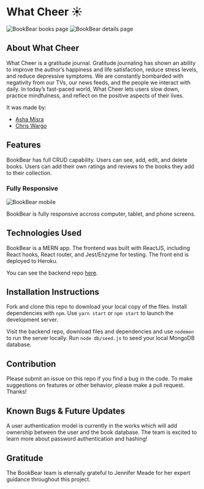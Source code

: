 # What Cheer :sunny:

![BookBear books page](https://i.imgur.com/9q5FEbh.png)
![BookBear details page](https://i.imgur.com/y95iACP.png)

## About What Cheer

What Cheer is a gratitude journal. Gratitude journaling has shown an ability to improve the author’s happiness and life satisfaction, reduce stress levels, and reduce depressive symptoms. We are constantly bombarded with negativity from our TVs, our news feeds, and the people we interact with daily. In today’s fast-paced world, What Cheer lets users slow down, practice mindfulness, and reflect on the positive aspects of their lives. 

It was made by:

- [Asha Misra](https://github.com/aafmisra)
- [Chris Wargo](https://github.com/chrisrw/)

## Features

BookBear has full CRUD capability. Users can see, add, edit, and delete books. Users can add their own ratings and reviews to the books they add to their collection. 

### Fully Responsive

![BookBear mobile](https://i.imgur.com/nNny3s9.png)

BookBear is fully responsive accross computer, tablet, and phone screens.

## Technologies Used

BookBear is a MERN app. The frontend was built with ReactJS, including React hooks, React router, and Jest/Enzyme for testing. The front end is deployed to Heroku.

You can see the backend repo [here](https://github.com/jpettett/book-bear-api).

## Installation Instructions

Fork and clone this repo to download your local copy of the files. Install dependencies with ```npm```. Use ```yarn start``` or ```npm start``` to launch the development server.

Visit the backend repo, download files and dependencies and use ```nodemon``` to run the server locally. Run ```node db/seed.js``` to seed your local MongoDB database. 

## Contribution

Please submit an issue on this repo if you find a bug in the code. To make suggestions on features or other behavior, please make a pull request. Thanks!

## Known Bugs & Future Updates

A user authentication model is currently in the works which will add ownership between the user and the book database. The team is excited to learn more about password authentication and hashing!

## Gratitude 

The BookBear team is eternally grateful to Jennifer Meade for her expert guidance throughout this project.